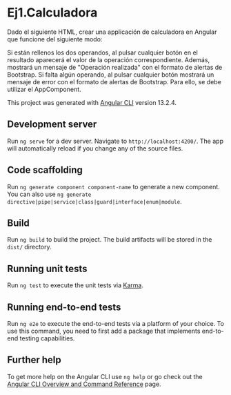 # Ej1.Calculadora

Dado el siguiente HTML, crear una applicación de calculadora en Angular que funcione del siguiente modo:

Si están rellenos los dos operandos, al pulsar cualquier botón en el resultado aparecerá el valor de la operación correspondiente. Además, mostrará un mensaje de "Operación realizada" con el formato de alertas de Bootstrap.
Si falta algún operando, al pulsar cualquier botón mostrará un mensaje de error con el formato de alertas de Bootstrap.
Para ello, se debe utilizar el AppComponent.

This project was generated with [Angular CLI](https://github.com/angular/angular-cli) version 13.2.4.

## Development server

Run `ng serve` for a dev server. Navigate to `http://localhost:4200/`. The app will automatically reload if you change any of the source files.

## Code scaffolding

Run `ng generate component component-name` to generate a new component. You can also use `ng generate directive|pipe|service|class|guard|interface|enum|module`.

## Build

Run `ng build` to build the project. The build artifacts will be stored in the `dist/` directory.

## Running unit tests

Run `ng test` to execute the unit tests via [Karma](https://karma-runner.github.io).

## Running end-to-end tests

Run `ng e2e` to execute the end-to-end tests via a platform of your choice. To use this command, you need to first add a package that implements end-to-end testing capabilities.

## Further help

To get more help on the Angular CLI use `ng help` or go check out the [Angular CLI Overview and Command Reference](https://angular.io/cli) page.
